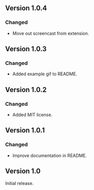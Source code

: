 ## Version 1.0.4

### Changed

-   Move out screencast from extension.

## Version 1.0.3

### Changed

-   Added example gif to README.

## Version 1.0.2

### Changed

-   Added MIT license.

## Version 1.0.1

### Changed

-   Improve documentation in README.

## Version 1.0

Initial release.
